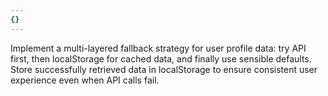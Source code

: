 ```yaml
---
{}
---
```


Implement a multi-layered fallback strategy for user profile data: try API first, then localStorage for cached data, and finally use sensible defaults. Store successfully retrieved data in localStorage to ensure consistent user experience even when API calls fail.